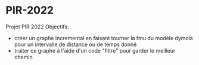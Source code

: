 # PIR-2022

Projet PIR 2022
Objectifs: 
- créer un graphe incremental en faisant tourner la fmu du modèle dymola pour un intervalle de distance ou de temps donné
- traiter ce graphe à l'aide d'un code "filtre" pour garder le meilleur chemin

